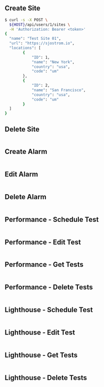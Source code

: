 ## Create Site

```bash
$ curl -s -X POST \
  ${HOST}/api/users/1/sites \
  -H 'Authorization: Bearer <token>'
{
  "name": "Test Site 01",
  "url": "https://sjostrom.io",
  "locations": [
        {
            "ID": 1,
            "name": "New York",
            "country": "usa",
            "code": "um"
        },
        {
            "ID": 2,
            "name": "San Francisco",
            "country": "usa",
            "code": "um"
        }
  ]
}
```

## Delete Site

```bash

```

## Create Alarm

```bash

```

## Edit Alarm

```bash

```

## Delete Alarm

```bash

```

## Performance - Schedule Test

```bash

```

## Performance - Edit Test

```bash

```

## Performance - Get Tests

```bash

```

## Performance - Delete Tests

```bash

```

## Lighthouse - Schedule Test

```bash

```

## Lighthouse - Edit Test

```bash

```

## Lighthouse - Get Tests

```bash

```

## Lighthouse - Delete Tests

```bash

```
